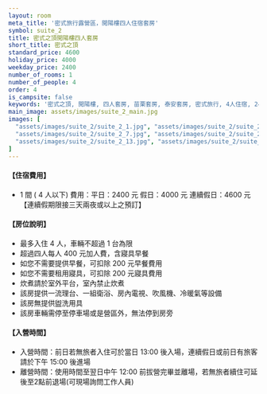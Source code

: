 ```yaml
---
layout: room
meta_title: '密式旅行露營區，閲陽樓四人住宿套房'
symbol: suite_2
title: 密式之頂閲陽樓四人套房
short_title: 密式之頂
standard_price: 4600
holiday_price: 4000
weekday_price: 2400
number_of_rooms: 1
number_of_people: 4
order: 4
is_campsite: false
keywords: '密式之頂, 閲陽樓, 四人套房, 苗栗套房, 泰安套房, 密式旅行, 4人住宿, 2400-4600元, 高級套房, 頂級套房, 独立衛浴, 包含早餐, 有電視冷氣, 精品住宿'
main_image: assets/images/suite_2_main.jpg
images: [
  "assets/images/suite_2/suite_2_1.jpg", "assets/images/suite_2/suite_2_2.jpg", "assets/images/suite_2/suite_2_3.jpg", "assets/images/suite_2/suite_2_4.jpg", "assets/images/suite_2/suite_2_5.jpg", "assets/images/suite_2/suite_2_6.jpg",
  "assets/images/suite_2/suite_2_7.jpg", "assets/images/suite_2/suite_2_8.jpg", "assets/images/suite_2/suite_2_9.jpg", "assets/images/suite_2/suite_2_10.jpg", "assets/images/suite_2/suite_2_11.jpg", "assets/images/suite_2/suite_2_12.jpg",
  "assets/images/suite_2/suite_2_13.jpg", "assets/images/suite_2/suite_2_14.jpg", "assets/images/suite_2/suite_2_15.jpg", "assets/images/suite_2/suite_2_16.jpg", "assets/images/map.jpg", "assets/images/booking_announcement.jpg"
]
---
```


<h4 class="yellow">【住宿費用】</h4>
<ul class="yellow">
  <li>1 間 ( 4 人以下) 費用：平日：2400 元  假日：4000 元  連續假日：4600 元【連續假期限接三天兩夜或以上之預訂】</li>
</ul>

#### 【房位說明】
- 最多入住 4 人，車輛不超過 1 台為限
- 超過四人每人 400 元加人費，含寢具早餐
- 如您不需要提供早餐，可扣除 200 元早餐費用
- 如您不需要租用寢具，可扣除 200 元寢具費用
- 炊煮請於室外平台，室內禁止炊煮
- 該房提供一流理台、一組衛浴、房內電視、吹風機、冷暖氣等設備
- 該房無提供盥洗用具
- 該房車輛需停至停車場或是營區外，無法停到房旁

<h4 class="yellow">【入營時間】</h4>
<ul class="yellow">
  <li>入營時間：前日若無旅者入住可於當日 13:00 後入場，連續假日或前日有旅客請於下午 15:00 後進場</li>
  <li>離營時間：使用時間至翌日中午 12:00 前拔營完畢並離場，若無旅者續住可延後至2點前退場(可現場詢問工作人員)</li>
</ul>
